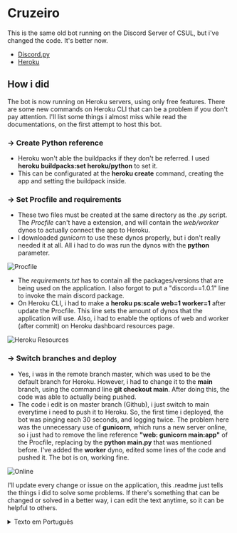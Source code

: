 # Cruzeiro

This is the same old bot running on the Discord Server of CSUL, but i've changed the code. It's better now.

- [Discord.py](https://discordpy.readthedocs.io/en/stable/index.html)
- [Heroku](https://devcenter.heroku.com/categories/python-support)

## How i did 

The bot is now running on Heroku servers, using only free features. There are some new commands on Heroku CLI that can be a problem if you don't pay attention.
I'll list some things i almost miss while read the documentations, on the first attempt to host this bot.

### → Create Python reference 

  * Heroku won't able the buildpacks if they don't be referred. I used **heroku buildpacks:set heroku/python** to set it.
  * This can be configurated at the **heroku create** command, creating the app and setting the buildpack inside.

### → Set Procfile and requirements 

  * These two files must be created at the same directory as the *.py* script. The _Procfile_ can't have a extension, and will contain the _web/worker_ dynos to 
  actually connect the app to Heroku.
  * I downloaded _gunicorn_ to use these dynos properly, but i don't really needed it at all. All i had to do was run the dynos with the **python** parameter. 
  
  ![Procfile](https://user-images.githubusercontent.com/61850743/120256302-35333a80-c264-11eb-9d37-3a3027a4016f.png)
  
  * The _requirements.txt_ has to contain all the packages/versions that are being used on the application. I also forgot to put a "discord==1.0.1" line to invoke the
  main discord package.
  * On Heroku CLI, i had to make a **heroku ps:scale web=1 worker=1** after update the Procfile. This line sets the amount of dynos that the application will use. 
  Also, i had to enable the options of web and worker (after commit) on Heroku dashboard resources page.
  
  ![Heroku Resources](https://user-images.githubusercontent.com/61850743/120261954-58afb280-c26f-11eb-83aa-506cdfd54591.png)

### → Switch branches and deploy 
 
  * Yes, i was in the remote branch master, which was used to be the default branch for Heroku. However, i had to change it to the **main** branch, using the
  command line **git checkout main**. After doing this, the code was able to actually being pushed.
  * The code i edit is on master branch (Github), i just switch to main everytime i need to push it to Heroku. So, the first time i deployed, the bot was 
  pinging each 30 seconds, and logging twice. The problem here was the unnecessary use of __gunicorn__, which runs a new server online, so i just had to remove
  the line reference **"web: gunicorn main:app"** of the Procfile, replacing by the **python main.py** that was mentioned before. I've added the **worker** dyno, 
  edited some lines of the code and pushed it. The bot is on, working fine.
 
  ![Online](https://user-images.githubusercontent.com/61850743/120260002-5f3c2b00-c26b-11eb-9ee6-22d976f88bb7.png)
  
I'll update every change or issue on the application, this .readme just tells the things i did to solve some problems. If there's something that can be changed or 
solved in a better way, i can edit the text anytime, so it can be helpful to others.  

<details id="portuguese">
 <summary>Texto em Português</summary>

# Cruzeiro

Esse é o mesmo bot antigo que foi escrito em C#, rodando no servidor do Discord da Cruzeiro do Sul, mas eu mudei o código. Está melhor agora.

- [Discord.py](https://discordpy.readthedocs.io/en/stable/index.html)
- [Heroku](https://devcenter.heroku.com/categories/python-support)

## Como eu fiz

O bot está rodando agora nos servidores da Heroku, usando só recursos gratuitos. Tem alguns novos comandos na CLI da Heroku que podem causar problemas se você não prestar atenção. Eu vou listar aqui algumas coisas que eu quase esqueci enquanto lia as documentações, na primeira vez que tentei hospedar o bot.

### → Criar referência do Python 

  * A Heroku não vai habilitar os buildpacks se eles não forem referenciados. Eu usei o **heroku buildpacks:set heroku/python** pra setar isso.
  * Isso pode ser configurado no comando **heroku create**, criando o aplicativo com o buildpack já inserido.

### → Configurar Procfile e os requirements 

  * Esses dois arquivos precisam ser criados no mesmo diretório do arquivo *.py*. O _Procfile_ não pode ter extensão, e vai receber os dynos _web/worker_ pra conectar
  a aplicação com a Heroku.
  * Eu instalei o _gunicorn_ pra usar os dynos, mas no final eu não precisei dele. Só passei o parâmetro **python** para rodá-los.
  
  ![Procfile](https://user-images.githubusercontent.com/61850743/120256302-35333a80-c264-11eb-9d37-3a3027a4016f.png)
  
  * O _requirements.txt_ precisa ter todos os packages (comk as versões) que estão sendo usadas no app. Eu também esqueci de passar o parâmetro "discord==1.0.1" para
  chamar o pacote principal do Discord.
  * Na linha de comando, eu tive que mandar um **heroku ps:scale web=1 worker=1** depois de editar o Procfile. Esse comando configura a quantidade de dynos que vão ser
  usados. Depois eu também precisei habilitar os dois dynos na página de resources da Heroku, dentro do Dashboard da aplicação.
  
  ![Heroku Resources](https://user-images.githubusercontent.com/61850743/120261954-58afb280-c26f-11eb-83aa-506cdfd54591.png)

### → Trocar branches e fazer o deploy  
 
  * Sim, eu estava no branch master, que era o branch padrão da Heroku. Entretanto, eu precisei mudar para o **main** branch com o comando **git checkout main**. 
  Depois de fazer isso, eu pude executar o git push.
  * O código que eu edito está no master branch (Github), eu só troco para o main toda vez que vou enviar o push para a Heroku. Da primeira vez que eu fiz
  o deploy, o bot estava dando ping a cada 30 segundos, e logando duas vezes num único push. O problema aqui era o uso desnecessário do __gunicorn__,que roda um novo
  servidor online, então eu precisei remover a linha **"web: gunicorn main:app"** no Procfile, alternando para **python main.py** que eu havia mencionado antes. 
  Eu adicionei o dyno **worker**, editei algumas linhas no código principal e executei o git push. O bot está online, funcionando perfeitamente.
 
  ![Online](https://user-images.githubusercontent.com/61850743/120260002-5f3c2b00-c26b-11eb-9ee6-22d976f88bb7.png)
  
Eu vou atualizar toda mudança ou problema da aplicação, esse readme só conta os métodos que eu usei pra resolver alguns problemas. Se tem algo que pode ser mudado
ou resolvido de uma maneira melhor, eu posso editar esse texto a qualquer hora, para ser útil para outras pessoas.

</details>

